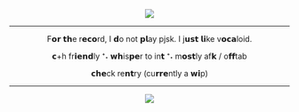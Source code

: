 <div align="center">
	<img src="https://i.pinimg.com/564x/6d/de/fe/6ddefe4ce6923e11feff2a67dc91a89b.jpg">
</div>

---

<p align="center">
	F𝗼𝗿 𝘁𝗵e r𝗲𝗰𝗼rd, I 𝗱o not 𝗽𝗹ay pjsk. I j𝘂𝘀𝘁 𝗹𝗶ke v𝗼𝗰𝗮loid.
<p align="center">
	𝗰+h fr𝗶𝗲𝗻𝗱ly ⁺˖ 𝘄𝗵is𝗽𝗲r to in𝘁 ⁺˖ m𝗼𝘀𝘁ly af𝗸 / o𝗳𝗳tab
<p align="center">
	𝗰𝗵𝗲ck re𝗻𝘁ry (cu𝗿𝗿𝗲ntly a 𝘄𝗶p)

---

<div align="center">
	<img src="https://i.pinimg.com/564x/fa/e5/5b/fae55be519f7217947c7f5f8bef57114.jpg">
</div>
